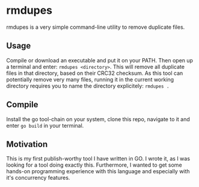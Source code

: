 # rmdupes

rmdupes is a very simple command-line utility to remove duplicate files.

## Usage

Compile or download an executable and put it on your PATH.
Then open up a terminal and enter: `rmdupes <directory>`.
This will remove all duplicate files in that directory, based on their CRC32 checksum.
As this tool can potentially remove very many files, running it in the current working directory requires you to name the directory explicitely:
`rmdupes .`

## Compile

Install the go tool-chain on your system, clone this repo, navigate to it and enter `go build` in your terminal.

## Motivation

This is my first publish-worthy tool I have written in GO.
I wrote it, as I was looking for a tool doing exactly this.
Furthermore, I wanted to get some hands-on programming experience with this language and especially with it's concurrency features.

